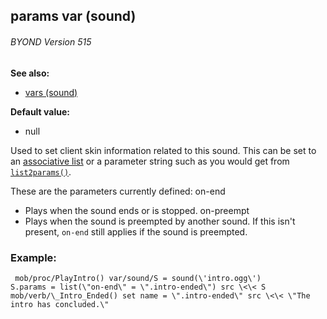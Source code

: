 ## params var (sound) 
###### BYOND Version 515
**See also:**
*   [vars (sound)](/sound/var)
<!-- -->
**Default value:**
*   null


Used to set client skin information related to this sound. This
can be set to an [associative list](/list/associations) or a parameter
string such as you would get from
[`list2params()`](/proc/list2params). 

These are the
parameters currently defined:
on-end
*   Plays when the sound ends or is stopped.
on-preempt
*   Plays when the sound is preempted by another sound. If this isn\'t
    present, `on-end` still applies if the sound is preempted.
### Example:

```
 mob/proc/PlayIntro() var/sound/S = sound(\'intro.ogg\')
S.params = list(\"on-end\" = \".intro-ended\") src \<\< S
mob/verb/\_Intro_Ended() set name = \".intro-ended\" src \<\< \"The
intro has concluded.\" 
```
